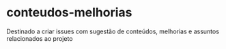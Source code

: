 # conteudos-melhorias
Destinado a criar issues com sugestão de conteúdos, melhorias e assuntos relacionados ao projeto
